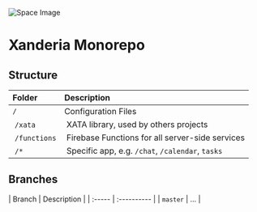 
![Space Image](https://www.github.com/xanderia/xanderia/blob/master/docs/unsplash_teddykelley__4Ib-a8g9aA.jpeg "Unsplash @teddykelley")

# Xanderia Monorepo

## Structure

| Folder | Description |
| :----- | :---------- |
| `/`    | Configuration Files |
| `/xata` | XATA library, used by others projects |
| `/functions` | Firebase Functions for all server-side services |
| `/*` | Specific app, e.g. `/chat`, `/calendar`, `tasks` |

## Branches

| Branch | Description |
| :----- | :---------- |
| `master` | ... |
